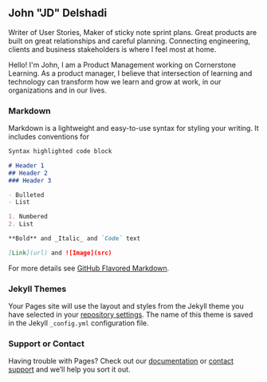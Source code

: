 ## John "JD" Delshadi

Writer of User Stories, Maker of sticky note sprint plans. Great products are built on great relationships and careful planning. Connecting engineering, clients and business stakeholders is where I feel most at home.

Hello! I'm John, I am a Product Management working on Cornerstone Learning. As a product manager, I believe that intersection of learning and technology can transform how we learn and grow at work, in our organizations and in our lives. 
 
### Markdown

Markdown is a lightweight and easy-to-use syntax for styling your writing. It includes conventions for

```markdown
Syntax highlighted code block

# Header 1
## Header 2
### Header 3

- Bulleted
- List

1. Numbered
2. List

**Bold** and _Italic_ and `Code` text

[Link](url) and ![Image](src)
```

For more details see [GitHub Flavored Markdown](https://guides.github.com/features/mastering-markdown/).

### Jekyll Themes

Your Pages site will use the layout and styles from the Jekyll theme you have selected in your [repository settings](https://github.com/jdelshad/jdelshad.github.io/settings). The name of this theme is saved in the Jekyll `_config.yml` configuration file.

### Support or Contact

Having trouble with Pages? Check out our [documentation](https://help.github.com/categories/github-pages-basics/) or [contact support](https://github.com/contact) and we’ll help you sort it out.
